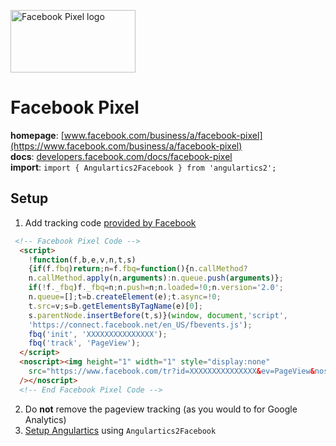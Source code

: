 <img 
    src="../../../assets/svg/facebook.svg" 
    alt="Facebook Pixel logo"
    height="100px"
    width="200px" />

# Facebook Pixel

__homepage__: [www.facebook.com/business/a/facebook-pixel](https://www.facebook.com/business/a/facebook-pixel)  
__docs__: [developers.facebook.com/docs/facebook-pixel](https://developers.facebook.com/docs/facebook-pixel)  
__import__: `import { Angulartics2Facebook } from 'angulartics2';`  

## Setup

1. Add tracking code [provided by Facebook](https://www.facebook.com/events_manager/)
```html
 <!-- Facebook Pixel Code -->
  <script>
    !function(f,b,e,v,n,t,s)
    {if(f.fbq)return;n=f.fbq=function(){n.callMethod?
    n.callMethod.apply(n,arguments):n.queue.push(arguments)};
    if(!f._fbq)f._fbq=n;n.push=n;n.loaded=!0;n.version='2.0';
    n.queue=[];t=b.createElement(e);t.async=!0;
    t.src=v;s=b.getElementsByTagName(e)[0];
    s.parentNode.insertBefore(t,s)}(window, document,'script',
    'https://connect.facebook.net/en_US/fbevents.js');
    fbq('init', 'XXXXXXXXXXXXXXX');
    fbq('track', 'PageView');
  </script>
  <noscript><img height="1" width="1" style="display:none"
    src="https://www.facebook.com/tr?id=XXXXXXXXXXXXXXX&ev=PageView&noscript=1"
  /></noscript>
  <!-- End Facebook Pixel Code -->
```
2. Do **not** remove the pageview tracking (as you would to for Google Analytics)
3. [Setup Angulartics](https://github.com/angulartics/angulartics2/tree/next#installation) using `Angulartics2Facebook`
